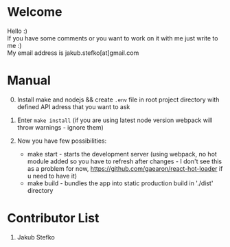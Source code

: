 # Welcome

Hello :)  
If you have some comments or you want to work on it with me just write to me :)  
My email address is jakub.stefko[at]gmail.com  

# Manual

0. Install make and nodejs && create `.env` file in root project directory with defined API adress that you want to ask
1. Enter `make install` (if you are using latest node version webpack will throw warnings - ignore them)
2. Now you have few possibilities:

   - make start - starts the development server (using webpack, no hot module added so you have to refresh after changes - I don't see this as a problem for now, https://github.com/gaearon/react-hot-loader if u need to have it)
   - make build - bundles the app into static production build in './dist' directory

# Contributor List

1. Jakub Stefko
